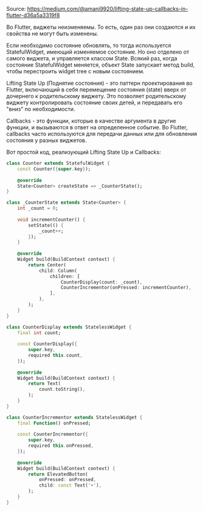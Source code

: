 
Source: https://medium.com/@amani9920/lifting-state-up-callbacks-in-flutter-d36a5a3319f8

Во Flutter, виджеты неизменяемы. То есть, один раз они создаются и их свойства не могут быть изменены. 

Если необходимо состояние обновлять, то тогда используется StatefulWidget, имеющий изменяемое состояние. Но оно отделено от самого виджета, и управляется классом State.
Всякий раз, когда состояние StatefulWidget меняется, объект State запускает метод build, чтобы перестроить widget tree с новым состоянием.

Lifting State Up (Поднятие состояния) - это паттерн проектирования во Flutter, включающий в себя перемещение состояния (state) вверх от дочернего к родительскому виджету. Это позволяет родительскому виджету контролировать состояние своих детей, и передавать его "вниз" по необходимости.

Callbacks - это функции, которые в качестве аргумента в другие функции, и вызываются в ответ на определенное событие. Во Flutter, callbacks часто используются для передачи данных или для обновления состояния у разных виджетов.

Вот простой код, реализующий Lifting State Up и Callbacks:

```dart
class Counter extends StatefulWidget {
	const Counter({super.key});
	
	@override
	State<Counter> createState => _CounterState();
}

class _CounterState extends State<Counter> {
	int _count = 0;
	
	void incrementCounter() {
		setState(() {
			_count++;
		});
	}
	
	@override
	Widget build(BuildContext context) {
		return Center(
			child: Column(
				children: [
					CounterDisplay(count: _count),
					CounterIncrementor(onPressed: incrementCounter),
				],
			),
		);
	}
}
```

```dart
class CounterDisplay extends StatelessWidget {
	final int count;
	
	const CounterDisplay({
		super.key,
		required this.count,
	});
	
	@override
	Widget build(BuildContext context) {
		return Text(
			count.toString(),
		);
	}
}
```

```dart
class CounterIncrementor extends StatelessWidget {
	final Function() onPressed;
	
	const CounterIncrementor({
		super.key,
		required this.onPressed,
	});
	
	@override
	Widget build(BuildContext context) {
		return ElevatedButton(
			onPressed: onPressed,
			child: const Text('+'),
		);
	}
}
```

